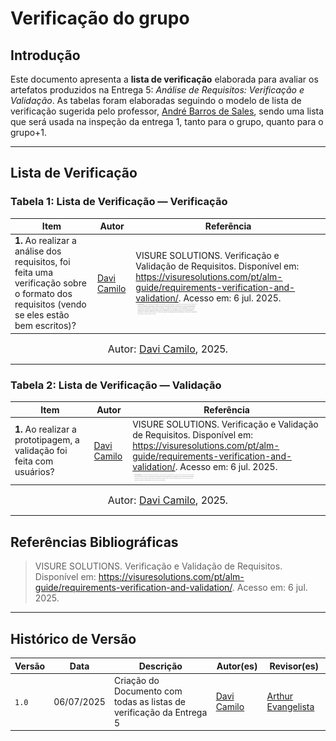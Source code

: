 # Verificação do grupo

## Introdução

Este documento apresenta a **lista de verificação** elaborada para avaliar os artefatos produzidos na Entrega 5: *Análise de Requisitos: Verificação e Validação*. As tabelas foram elaboradas seguindo o modelo de lista de verificação sugerida pelo professor, [André Barros de Sales](https://sigaa.unb.br/sigaa/public/docente/portal.jsf?siape=1314342), sendo uma lista que será usada na inspeção da entrega 1, tanto para o grupo, quanto para o grupo+1.

---

## Lista de Verificação

### Tabela 1: Lista de Verificação — Verificação

| Item | Autor | Referência |
|------|-------|------------|
| **1.** Ao realizar a análise dos requisitos, foi feita uma verificação sobre o formato dos requisitos (vendo se eles estão bem escritos)? | [Davi Camilo](https://github.com/Davicamilo23) | VISURE SOLUTIONS. Verificação e Validação de Requisitos. Disponível em: https://visuresolutions.com/pt/alm-guide/requirements-verification-and-validation/. Acesso em: 6 jul. 2025. <img src="https://raw.githubusercontent.com/Requisitos-de-Software/2025.1-Cinemark/main/docs/entrega5/item1.png" alt="Referência do item" width="100px"> |

<font size="3"><p style="text-align: center">Autor: [Davi Camilo](https://github.com/Davicamilo23), 2025.</p></font>

---

### Tabela 2: Lista de Verificação — Validação

| Item | Autor | Referência |
|------|-------|------------|
| **1.** Ao realizar a prototipagem, a validação foi feita com usuários? | [Davi Camilo](https://github.com/Davicamilo23) | VISURE SOLUTIONS. Verificação e Validação de Requisitos. Disponível em: https://visuresolutions.com/pt/alm-guide/requirements-verification-and-validation/. Acesso em: 6 jul. 2025. <img src="https://raw.githubusercontent.com/Requisitos-de-Software/2025.1-Cinemark/main/docs/entrega5/item2.png" alt="Referência do item" width="100px"> |

<font size="3"><p style="text-align: center">Autor: [Davi Camilo](https://github.com/Davicamilo23), 2025.</p></font>

---

## Referências Bibliográficas

> VISURE SOLUTIONS. Verificação e Validação de Requisitos. Disponível em: https://visuresolutions.com/pt/alm-guide/requirements-verification-and-validation/. Acesso em: 6 jul. 2025.

---

## Histórico de Versão

| Versão | Data | Descrição | Autor(es) | Revisor(es) |
|--------|------|-----------|-----------|-------------|
| `1.0`  | 06/07/2025 | Criação do Documento com todas as listas de verificação da Entrega 5 | [Davi Camilo](https://github.com/Davicamilo23) | [Arthur Evangelista](https://github.com/arthurevg) |
